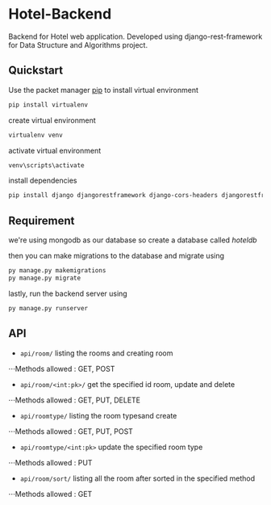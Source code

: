 # Hotel-Backend

Backend for Hotel web application. Developed using django-rest-framework for Data Structure and Algorithms project.

## Quickstart

Use the packet manager [pip](https://pip.pypa.io/en/stable/) to install virtual environment

```bash
pip install virtualenv
```

create virtual environment

```bash
virtualenv venv
```

activate virtual environment

```bash
venv\scripts\activate
```

install dependencies

```bash
pip install django djangorestframework django-cors-headers djangorestframework_simplejwt djongo
```
## Requirement

we're using mongodb as our database so create a database called *hoteldb*

then you can make migrations to the database and migrate using

```bash
py manage.py makemigrations
py manage.py migrate
```

lastly, run the backend server using

```bash
py manage.py runserver
```

## API

* `api/room/` listing the rooms and creating room
 
⋅⋅⋅Methods allowed : GET, POST
 
* `api/room/<int:pk>/` get the specified id room, update and delete
 
⋅⋅⋅Methods allowed : GET, PUT, DELETE
 
* `api/roomtype/` listing the room typesand create
 
⋅⋅⋅Methods allowed : GET, PUT, POST
 
* `api/roomtype/<int:pk>` update the specified room type
 
⋅⋅⋅Methods allowed : PUT
 
* `api/room/sort/` listing all the room after sorted in the specified method
 
⋅⋅⋅Methods allowed : GET
 
